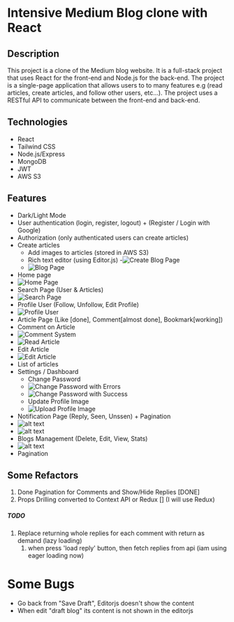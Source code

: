 # Intensive Medium Blog clone with React

## Description

This project is a clone of the Medium blog website. It is a full-stack project that uses React for the front-end and Node.js for the back-end. The project is a single-page application that allows users to to many features e.g (read articles, create articles, and follow other users, etc...). The project uses a RESTful API to communicate between the front-end and back-end.

## Technologies

- React
- Tailwind CSS
- Node.js/Express
- MongoDB
- JWT
- AWS S3

## Features

- Dark/Light Mode
- User authentication (login, register, logout) + (Register / Login with Google)
- Authorization (only authenticated users can create articles)
- Create articles
  - Add images to articles (stored in AWS S3)
  - Rich text editor (using Editor.js) -![Create Blog Page](demo/empty-blog.png)
  - ![Blog Page](demo/blog.png)
- Home page
- ![Home Page](demo/home.png)
- Search Page (User & Articles)
- ![Search Page](demo/search.png)
- Profile User (Follow, Unfollow, Edit Profile)
- ![Profile User](demo/userpage.png)
- Article Page (Like [done], Comment[almost done], Bookmark[working])
- Comment on Article
- ![Comment System](demo/comment.png)
- ![Read Article](demo/article.png)
- Edit Article
- ![Edit Article](demo/edit-article.png)
- List of articles
- Settings / Dashboard
  - Change Password
  - ![Change Password with Errors](demo/change-password.png)
  - ![Change Password with Success](demo/change-password-success-1.png)
  - Update Profile Image
  - ![Upload Profile Image](demo/upload-profile-image.png)
- Notification Page (Reply, Seen, Unssen) + Pagination
- ![alt text](demo/new-notification-1.png)
- ![alt text](demo/pagination-notification.png)
- Blogs Management (Delete, Edit, View, Stats)
- ![alt text](demo/blogs-manage.png)
- Pagination

## Some Refactors

1. Done Pagination for Comments and Show/Hide Replies [DONE]
2. Props Drilling converted to Context API or Redux [] (I will use Redux)

##### TODO

1. Replace returning whole replies for each comment with return as demand (lazy loading)
   1. when press 'load reply' button, then fetch replies from api (iam using eager loading now)

# Some Bugs

- Go back from "Save Draft", Editorjs doesn't show the content
- When edit "draft blog" its content is not shown in the editorjs
